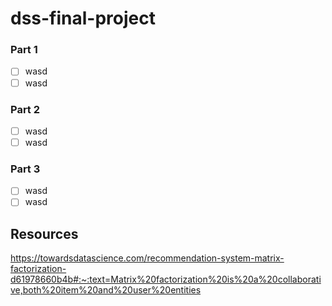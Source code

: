 # dss-final-project

### Part 1
- [ ] wasd
- [ ] wasd
### Part 2 
- [ ] wasd
- [ ] wasd
### Part 3 
- [ ] wasd
- [ ] wasd

## Resources
https://towardsdatascience.com/recommendation-system-matrix-factorization-d61978660b4b#:~:text=Matrix%20factorization%20is%20a%20collaborative,both%20item%20and%20user%20entities
